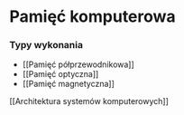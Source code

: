 # Pamięć komputerowa
### Typy wykonania
- [[Pamięć półprzewodnikowa]]
- [[Pamięć optyczna]]
- [[Pamięć magnetyczna]]

[[Architektura systemów komputerowych]]